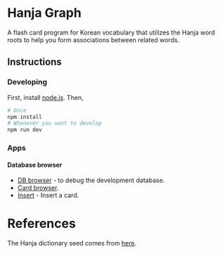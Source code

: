 # Hanja Graph
A flash card program for Korean vocabulary that utilizes the Hanja word roots
to help you form associations between related words.

## Instructions
### Developing
First, install [node.js](https://nodejs.org/en/download/). Then,
```bash
# Once
npm install
# Whenever you want to develop
npm run dev
```
### Apps
#### Database browser
* [DB browser](https://localhost:3000/index.html?app=repl) - to debug the development database.
* [Card browser](https://localhost:3000/index.html?app=card&card_id=4).
* [Insert](https://localhost:3000/index.html?app=insert) - Insert a card.

# References
The Hanja dictionary seed comes from [here](https://github.com/dbravender/hanja-dictionary).
